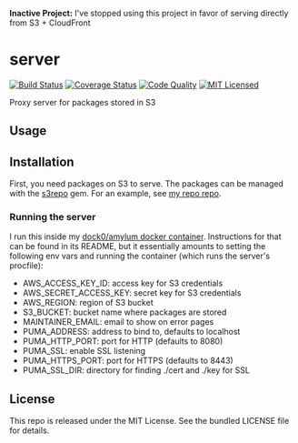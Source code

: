 **Inactive Project:** I've stopped using this project in favor of serving directly from S3 + CloudFront

server
======

[![Build Status](https://img.shields.io/circleci/project/amylum/server/master.svg)](https://circleci.com/gh/amylum/server)
[![Coverage Status](https://img.shields.io/codecov/c/github/amylum/server.svg)](https://codecov.io/github/amylum/server)
[![Code Quality](https://img.shields.io/codacy/eb815cbd7e03494cb1f22ca3a974e9b5.svg)](https://www.codacy.com/app/akerl/server)
[![MIT Licensed](https://img.shields.io/badge/license-MIT-green.svg)](https://tldrlegal.com/license/mit-license)

Proxy server for packages stored in S3

## Usage

## Installation

First, you need packages on S3 to serve. The packages can be managed with the [s3repo](https://github.com/amylum/s3repo) gem. For an example, see [my repo repo](https://github.com/amylum/repo).

### Running the server

I run this inside my [dock0/amylum docker container](https://github.com/dock0/amylum). Instructions for that can be found in its README, but it essentially amounts to setting the following env vars and running the container (which runs the server's procfile):

* AWS_ACCESS_KEY_ID: access key for S3 credentials
* AWS_SECRET_ACCESS_KEY: secret key for S3 credentials
* AWS_REGION: region of S3 bucket
* S3_BUCKET: bucket name where packages are stored
* MAINTAINER_EMAIL: email to show on error pages
* PUMA_ADDRESS: address to bind to, defaults to localhost
* PUMA_HTTP_PORT: port for HTTP (defaults to 8080)
* PUMA_SSL: enable SSL listening
* PUMA_HTTPS_PORT: port for HTTPS (defaults to 8443)
* PUMA_SSL_DIR: directory for finding ./cert and ./key for SSL

## License

This repo is released under the MIT License. See the bundled LICENSE file for details.
